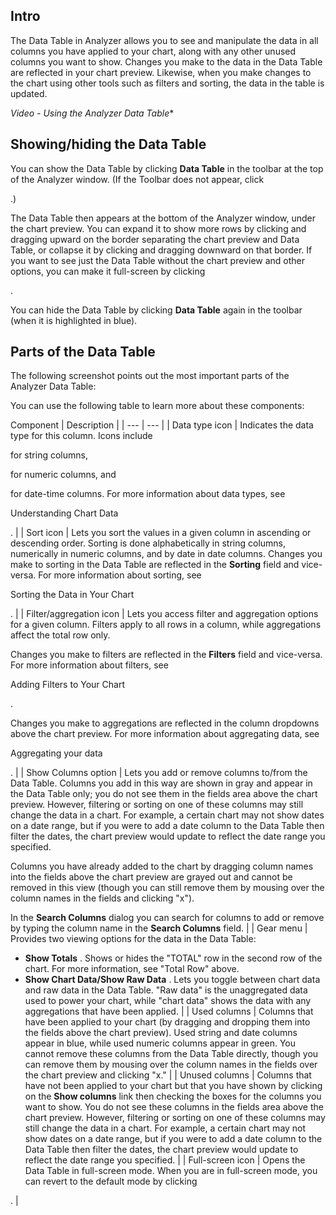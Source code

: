 

Intro
-------

The Data Table in Analyzer allows you to see and manipulate the data in all columns you have applied to your chart, along with any other unused columns you want to show. Changes you make to the data in the Data Table are reflected in your chart preview. Likewise, when you make changes to the chart using other tools such as filters and sorting, the data in the table is updated.

*Video - Using the Analyzer Data Table**

Showing/hiding the Data Table
-------------------------------

You can show the Data Table by clicking
 **Data Table**
 in the toolbar at the top of the Analyzer window. (If the Toolbar does not appear, click

.)

The Data Table then appears at the bottom of the Analyzer window, under the chart preview. You can expand it to show more rows by clicking and dragging upward on the border separating the chart preview and Data Table, or collapse it by clicking and dragging downward on that border. If you want to see just the Data Table without the chart preview and other options, you can make it full-screen by clicking

.


 You can hide the Data Table by clicking
 **Data Table**
 again in the toolbar (when it is highlighted in blue).


 Parts of the Data Table
-------------------------

The following screenshot points out the most important parts of the Analyzer Data Table:

You can use the following table to learn more about these components:


 Component
  |
 Description
  |
| --- | --- |
|
 Data type icon
  |
 Indicates the data type for this column. Icons include

for string columns,

for numeric columns, and

for date-time columns. For more information about data types, see

Understanding Chart Data

.
  |
|
 Sort icon
  |
 Lets you sort the values in a given column in ascending or descending order. Sorting is done alphabetically in string columns, numerically in numeric columns, and by date in date columns. Changes you make to sorting in the Data Table are reflected in the
 **Sorting**
 field and vice-versa. For more information about sorting, see

Sorting the Data in Your Chart

.
  |
|
 Filter/aggregation icon
  |
 Lets you access filter and aggregation options for a given column. Filters apply to all rows in a column, while aggregations affect the total row only.


 Changes you make to filters are reflected in the
 **Filters**
 field and vice-versa. For more information about filters, see

Adding Filters to Your Chart

.


 Changes you make to aggregations are reflected in the column dropdowns above the chart preview. For more information about aggregating data, see

Aggregating your data

.
  |
|
 Show Columns option
  |
 Lets you add or remove columns to/from the Data Table. Columns you add in this way are shown in gray and appear in the Data Table only; you do not see them in the fields area above the chart preview. However, filtering or sorting on one of these columns may still change the data in a chart. For example, a certain chart may not show dates on a date range, but if you were to add a date column to the Data Table then filter the dates, the chart preview would update to reflect the date range you specified.


 Columns you have already added to the chart by dragging column names into the fields above the chart preview are grayed out and cannot be removed in this view (though you can still remove them by mousing over the column names in the fields and clicking "x").


 In the
 **Search Columns**
 dialog you can search for columns to add or remove by typing the column name in the
 **Search Columns**
 field.
  |
|
 Gear menu
  |
 Provides two viewing options for the data in the Data Table:
 * **Show Totals**
 . Shows or hides the "TOTAL" row in the second row of the chart. For more information, see "Total Row" above.
* **Show Chart Data/Show Raw Data**
 . Lets you toggle between chart data and raw data in the Data Table. "Raw data" is the unaggregated data used to power your chart, while "chart data" shows the data with any aggregations that have been applied.
 |
|
 Used columns
  |
 Columns that have been applied to your chart (by dragging and dropping them into the fields above the chart preview). Used string and date columns appear in blue, while used numeric columns appear in green. You cannot remove these columns from the Data Table directly, though you can remove them by mousing over the column names in the fields over the chart preview and clicking "x."
  |
|
 Unused columns
  |
 Columns that have not been applied to your chart but that you have shown by clicking on the
 **Show columns**
 link then checking the boxes for the columns you want to show. You do not see these columns in the fields area above the chart preview. However, filtering or sorting on one of these columns may still change the data in a chart. For example, a certain chart may not show dates on a date range, but if you were to add a date column to the Data Table then filter the dates, the chart preview would update to reflect the date range you specified.
  |
|
 Full-screen icon
  |
 Opens the Data Table in full-screen mode. When you are in full-screen mode, you can revert to the default mode by clicking

.
  |


